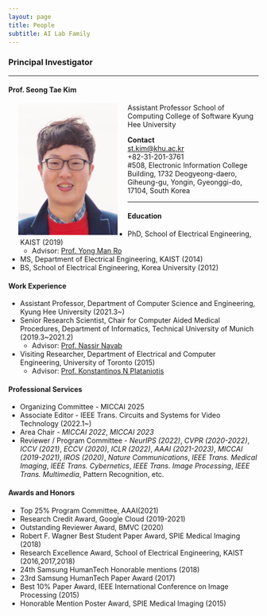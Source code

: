 ```yaml
---
layout: page
title: People 
subtitle: AI Lab Family
---
```


### Principal Investigator
<hr>

#### Prof. Seong Tae Kim
  
<img src="https://raw.githubusercontent.com/ailabkhu/ailabkhu.github.io/master/img/SeongTae_Kim.png" width="200" height="265" align="left" hspace="20" />
Assistant Professor                  
School of Computing                
College of Software                   
Kyung Hee University                

**Contact**  
st.kim@khu.ac.kr  
+82-31-201-3761        
#508, Electronic Information College Building, 1732 Deogyeong-daero, Giheung-gu, Yongin, Gyeonggi-do, 17104, South Korea  
 

<hr>

#### Education 
* PhD, School of Electrical Engineering, KAIST (2019) 
   - Advisor: [Prof. Yong Man Ro](https://scholar.google.com/citations?user=IPzfF7cAAAAJ) 
* MS, Department of Electrical Engineering, KAIST (2014)  
* BS, School of Electrical Engineering, Korea University (2012)  
  
#### Work Experience

* Assistant Professor, Department of Computer Science and Engineering, Kyung Hee University (2021.3~)
* Senior Research Scientist, Chair for Computer Aided Medical Procedures, Department of Informatics, Technical University of Munich (2019.3~2021.2)
  - Advisor: [Prof. Nassir Navab](https://scholar.google.com/citations?user=kzoVUPYAAAAJ)
* Visiting Researcher, Department of Electrical and Computer Engineering, University of Toronto (2015)
  - Advisor: [Prof. Konstantinos N Plataniotis](https://scholar.google.com/citations?user=W-4N_2gAAAAJ)
  
#### Professional Services
* Organizing Committee - MICCAI 2025
* Associate Editor - IEEE Trans. Circuits and Systems for Video Technology (2022.1~) 
* Area Chair - _MICCAI 2022_, _MICCAI 2023_ 
* Reviewer / Program Committee - _NeurIPS (2022)_, _CVPR (2020-2022)_, _ICCV (2021)_, _ECCV (2020)_, _ICLR (2022)_, _AAAI (2021-2023)_, _MICCAI (2019-2021)_, _IROS (2020)_, _Nature Communications_, _IEEE Trans. Medical Imaging_, _IEEE Trans. Cybernetics_, _IEEE Trans. Image Processing_, _IEEE Trans. Multimedia_, Pattern Recognition, etc. 

#### Awards and Honors
* Top 25% Program Committee, AAAI(2021)
* Research Credit Award, Google Cloud (2019-2021)
* Outstanding Reviewer Award, BMVC (2020)
* Robert F. Wagner Best Student Paper Award, SPIE Medical Imaging (2018) 
* Research Excellence Award, School of Electrical Engineering, KAIST (2016,2017,2018) 
* 24th Samsung HumanTech Honorable mentions (2018)
* 23rd Samsung HumanTech Paper Award (2017)
* Best 10% Paper Award, IEEE International Conference on Image Processing (2015)
* Honorable Mention Poster Award, SPIE Medical Imaging (2015)
